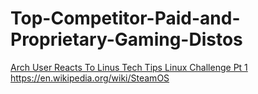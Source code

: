 # Top-Competitor-Paid-and-Proprietary-Gaming-Distos
[Arch User Reacts To Linus Tech Tips Linux Challenge Pt 1](https://youtu.be/5JGm96zq4IY) https://en.wikipedia.org/wiki/SteamOS
